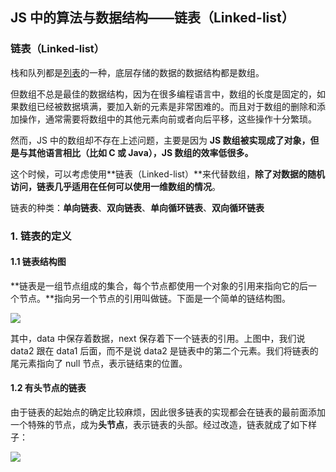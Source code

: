 ## JS 中的算法与数据结构——链表（Linked-list）

### 链表（Linked-list）

栈和队列都是[列表](https://www.jianshu.com/p/cea9f3be42f5)的一种，底层存储的数据的数据结构都是数组。

但数组不总是最佳的数据结构，因为在很多编程语言中，数组的长度是固定的，如果数组已经被数据填满，要加入新的元素是非常困难的。而且对于数组的删除和添加操作，通常需要将数组中的其他元素向前或者向后平移，这些操作十分繁琐。

然而，JS 中的数组却不存在上述问题，主要是因为 **JS 数组被实现成了对象，但是与其他语言相比（比如 C 或 Java），JS 数组的效率低很多。**

这个时候，可以考虑使用**链表（Linked-list）**来代替数组，**除了对数据的随机访问，链表几乎适用在任何可以使用一维数组的情况**。

链表的种类：**单向链表**、**双向链表**、**单向循环链表**、**双向循环链表**

### 1. 链表的定义

#### 1.1 链表结构图

**链表是一组节点组成的集合，每个节点都使用一个对象的引用来指向它的后一个节点。**指向另一个节点的引用叫做链。下面是一个简单的链结构图。

![](/Users/Kurja/Desktop/Typora/JS%E6%95%B0%E6%8D%AE%E7%BB%93%E6%9E%84%E4%B8%8E%E7%AE%97%E6%B3%95/e6c9d24egy1h68mqee4uej20hd04jwef.jpg)

其中，data 中保存着数据，next 保存着下一个链表的引用。上图中，我们说 data2 跟在 data1 后面，而不是说 data2 是链表中的第二个元素。我们将链表的尾元素指向了 null 节点，表示链结束的位置。

#### 1.2 有头节点的链表

由于链表的起始点的确定比较麻烦，因此很多链表的实现都会在链表的最前面添加一个特殊的节点，成为**头节点**，表示链表的头部。经过改造，链表就成了如下样子：

![](/Users/Kurja/Desktop/Typora/JS%E6%95%B0%E6%8D%AE%E7%BB%93%E6%9E%84%E4%B8%8E%E7%AE%97%E6%B3%95/e6c9d24egy1h6boyzuw45j20lh0400sq.jpg)

